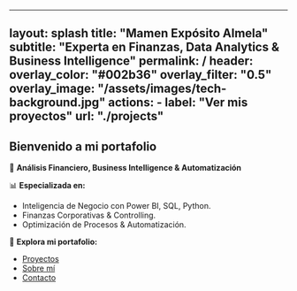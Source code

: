 
---
layout: splash
title: "Mamen Expósito Almela"
subtitle: "Experta en Finanzas, Data Analytics & Business Intelligence"
permalink: /
header:
  overlay_color: "#002b36"
  overlay_filter: "0.5"
  overlay_image: "/assets/images/tech-background.jpg"
  actions:
    - label: "Ver mis proyectos"
      url: "./projects"
---

## Bienvenido a mi portafolio  
🚀 **Análisis Financiero, Business Intelligence & Automatización**  

📊 **Especializada en:**  
- Inteligencia de Negocio con Power BI, SQL, Python.  
- Finanzas Corporativas & Controlling.  
- Optimización de Procesos & Automatización.  

📂 **Explora mi portafolio:**  
- [Proyectos](./projects)  
- [Sobre mí](./about)  
- [Contacto](./contact)  
